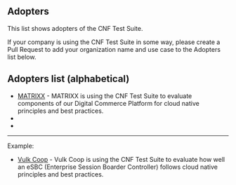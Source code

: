 Adopters
---
This list shows adopters of the CNF Test Suite. 

If your company is using the CNF Test Suite in some way, please create a Pull Request to add your organization name and use case to the Adopters list below.

Adopters list (alphabetical)
---
- [MATRIXX](http://www.matrixx.com) - MATRIXX is using the CNF Test Suite to evaluate components of our Digital Commerce Platform for cloud native principles and best practices. 
-
-

---

Example:
- [Vulk Coop](vulk.coop) - Vulk Coop is using the CNF Test Suite to evaluate how well an eSBC (Enterprise Session Boarder Controller) follows cloud native principles and best practices.
